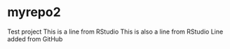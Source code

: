 # myrepo2
Test project
This is a line from RStudio
This is also a line from RStudio
Line added from GitHub
